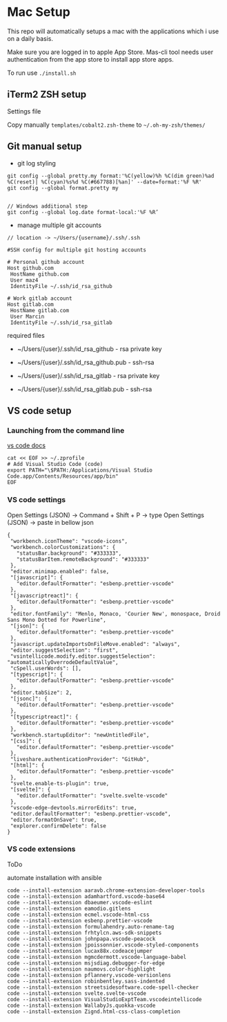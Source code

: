 # Mac Setup

This repo will automatically setups a mac with the applications which i use on a daily basis.

Make sure you are logged in to apple App Store. Mas-cli tool needs user authentication from the app store to install app store apps.

To run use `./install.sh`

## iTerm2 ZSH setup

Settings file

Copy manually `templates/cobalt2.zsh-theme` to `~/.oh-my-zsh/themes/`

## Git manual setup

- git log styling

```
git config --global pretty.my format:'%C(yellow)%h %C(dim green)%ad %C(reset)| %C(cyan)%s%d %C(#667788)[%an]' --date=format:'%F %R'
git config --global format.pretty my


// Windows additional step
git config --global log.date format-local:'%F %R’
```

- manage multiple git accounts

```
// location -> ~/Users/{username}/.ssh/.ssh

#SSH config for multiple git hosting accounts

# Personal github account
Host github.com
 HostName github.com
 User maz4
 IdentityFile ~/.ssh/id_rsa_github

# Work gitlab account
Host gitlab.com
 HostName gitlab.com
 User Marcin
 IdentityFile ~/.ssh/id_rsa_gitlab
```

required files

- ~/Users/{user}/.ssh/id_rsa_github - rsa private key
- ~/Users/{user}/.ssh/id_rsa_github.pub - ssh-rsa

- ~/Users/{user}/.ssh/id_rsa_gitlab - rsa private key
- ~/Users/{user}/.ssh/id_rsa_gitlab.pub - ssh-rsa

## VS code setup

### Launching from the command line

[vs code docs](https://code.visualstudio.com/docs/setup/mac#_launching-from-the-command-line)

```
cat << EOF >> ~/.zprofile
# Add Visual Studio Code (code)
export PATH="\$PATH:/Applications/Visual Studio Code.app/Contents/Resources/app/bin"
EOF
```

### VS code settings

Open Settings (JSON) -> Command + Shift + P -> type Open Settings (JSON) -> paste in bellow json

```
{
 "workbench.iconTheme": "vscode-icons",
 "workbench.colorCustomizations": {
   "statusBar.background": "#333333",
   "statusBarItem.remoteBackground": "#333333"
 },
 "editor.minimap.enabled": false,
 "[javascript]": {
   "editor.defaultFormatter": "esbenp.prettier-vscode"
 },
 "[javascriptreact]": {
   "editor.defaultFormatter": "esbenp.prettier-vscode"
 },
 "editor.fontFamily": "Menlo, Monaco, 'Courier New', monospace, Droid Sans Mono Dotted for Powerline",
 "[json]": {
   "editor.defaultFormatter": "esbenp.prettier-vscode"
 },
 "javascript.updateImportsOnFileMove.enabled": "always",
 "editor.suggestSelection": "first",
 "vsintellicode.modify.editor.suggestSelection": "automaticallyOverrodeDefaultValue",
 "cSpell.userWords": [],
 "[typescript]": {
   "editor.defaultFormatter": "esbenp.prettier-vscode"
 },
 "editor.tabSize": 2,
 "[jsonc]": {
   "editor.defaultFormatter": "esbenp.prettier-vscode"
 },
 "[typescriptreact]": {
   "editor.defaultFormatter": "esbenp.prettier-vscode"
 },
 "workbench.startupEditor": "newUntitledFile",
 "[css]": {
   "editor.defaultFormatter": "esbenp.prettier-vscode"
 },
 "liveshare.authenticationProvider": "GitHub",
 "[html]": {
   "editor.defaultFormatter": "esbenp.prettier-vscode"
 },
 "svelte.enable-ts-plugin": true,
 "[svelte]": {
   "editor.defaultFormatter": "svelte.svelte-vscode"
 },
 "vscode-edge-devtools.mirrorEdits": true,
 "editor.defaultFormatter": "esbenp.prettier-vscode",
 "editor.formatOnSave": true,
 "explorer.confirmDelete": false
}

```

### VS code extensions

ToDo

automate installation with ansible

```
code --install-extension aaravb.chrome-extension-developer-tools
code --install-extension adamhartford.vscode-base64
code --install-extension dbaeumer.vscode-eslint
code --install-extension eamodio.gitlens
code --install-extension ecmel.vscode-html-css
code --install-extension esbenp.prettier-vscode
code --install-extension formulahendry.auto-rename-tag
code --install-extension frhtylcn.aws-sdk-snippets
code --install-extension johnpapa.vscode-peacock
code --install-extension jpoissonnier.vscode-styled-components
code --install-extension lucax88x.codeacejumper
code --install-extension mgmcdermott.vscode-language-babel
code --install-extension msjsdiag.debugger-for-edge
code --install-extension naumovs.color-highlight
code --install-extension pflannery.vscode-versionlens
code --install-extension robinbentley.sass-indented
code --install-extension streetsidesoftware.code-spell-checker
code --install-extension svelte.svelte-vscode
code --install-extension VisualStudioExptTeam.vscodeintellicode
code --install-extension WallabyJs.quokka-vscode
code --install-extension Zignd.html-css-class-completion
```
